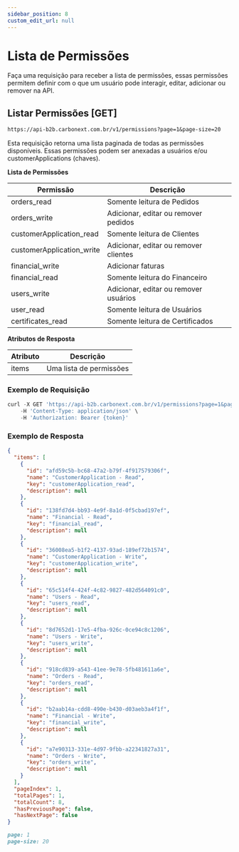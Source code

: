 ```yaml
---
sidebar_position: 8
custom_edit_url: null
---
```


# Lista de Permissões

Faça uma requisição para receber a lista de permissões, essas permissões permitem definir com o que um usuário pode interagir, editar, adicionar ou remover na API.

## Listar Permissões [GET]

```md title="BASE URL"
https://api-b2b.carbonext.com.br/v1/permissions?page=1&page-size=20
```

Esta requisição retorna uma lista paginada de todas as permissões disponíveis. Essas permissões podem ser anexadas a usuários e/ou customerApplications (chaves).

**Lista de Permissões**

| Permissão                 | Descrição                             |
| ------------------------- | ------------------------------------- |
| orders_read               | Somente leitura de Pedidos            |
| orders_write              | Adicionar, editar ou remover pedidos  |
| customerApplication_read  | Somente leitura de Clientes           |
| customerApplication_write | Adicionar, editar ou remover clientes |
| financial_write           | Adicionar faturas                     |
| financial_read            | Somente leitura do Financeiro         |
| users_write               | Adicionar, editar ou remover usuários |
| user_read                 | Somente leitura de Usuários           |
| certificates_read         | Somente leitura de Certificados       |

**Atributos de Resposta**

| Atributo | Descrição               |
| -------- | ----------------------- |
| items    | Uma lista de permissões |

### Exemplo de Requisição

```javascript
curl -X GET 'https://api-b2b.carbonext.com.br/v1/permissions?page=1&page-size=20' \
    -H 'Content-Type: application/json' \
    -H 'Authorization: Bearer {token}'
```

### Exemplo de Resposta

```json
{
  "items": [
    {
      "id": "afd59c5b-bc68-47a2-b79f-4f917579306f",
      "name": "CustomerApplication - Read",
      "key": "customerApplication_read",
      "description": null
    },
    {
      "id": "138fd7d4-bb93-4e9f-8a1d-0f5cbad197ef",
      "name": "Financial - Read",
      "key": "financial_read",
      "description": null
    },
    {
      "id": "36008ea5-b1f2-4137-93ad-189ef72b1574",
      "name": "CustomerApplication - Write",
      "key": "customerApplication_write",
      "description": null
    },
    {
      "id": "65c514f4-424f-4c82-9827-482d564091c0",
      "name": "Users - Read",
      "key": "users_read",
      "description": null
    },
    {
      "id": "8d7652d1-17e5-4fba-926c-0ce94c8c1206",
      "name": "Users - Write",
      "key": "users_write",
      "description": null
    },
    {
      "id": "918cd839-a543-41ee-9e78-5fb481611a6e",
      "name": "Orders - Read",
      "key": "orders_read",
      "description": null
    },
    {
      "id": "b2aab14a-cdd8-490e-b430-d03aeb3a4f1f",
      "name": "Financial - Write",
      "key": "financial_write",
      "description": null
    },
    {
      "id": "a7e90313-331e-4d97-9fbb-a22341827a31",
      "name": "Orders - Write",
      "key": "orders_write",
      "description": null
    }
  ],
  "pageIndex": 1,
  "totalPages": 1,
  "totalCount": 8,
  "hasPreviousPage": false,
  "hasNextPage": false
}
```

```md title="PARAMS"
page: 1
page-size: 20
```
